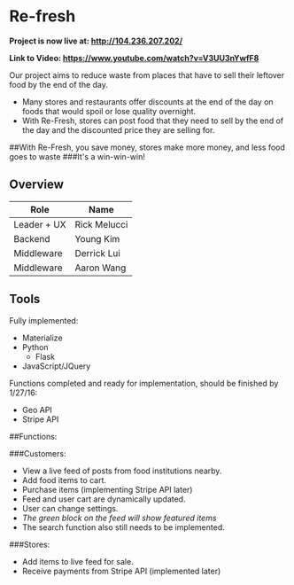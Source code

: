 # Re-fresh

**Project is now live at: http://104.236.207.202/**

**Link to Video: https://www.youtube.com/watch?v=V3UU3nYwfF8**

Our project aims to reduce waste from places that have to sell their leftover food by the end of the day.
  - Many stores and restaurants offer discounts at the end of the day on foods that would spoil or lose quality overnight.
  - With Re-Fresh, stores can post food that they need to sell by the end of the day and the discounted price they are selling for.


##With Re-Fresh, you save money, stores make more money, and less food goes to waste
###It's a win-win-win!

## Overview

| Role        | Name            |
|-------------|--------------   |
| Leader + UX | Rick Melucci    |
| Backend     |  Young Kim      |
| Middleware  |  Derrick Lui    |
| Middleware  |  Aaron Wang     |

## Tools

Fully implemented:
- Materialize
- Python
  - Flask
- JavaScript/JQuery

Functions completed and ready for implementation, should be finished by 1/27/16:
- Geo API
- Stripe API

##Functions:

###Customers:
  - View a live feed of posts from food institutions nearby.
  - Add food items to cart.
  - Purchase items (implementing Stripe API later)
  - Feed and user cart are dynamically updated.
  - User can change settings.
  - *The green block on the feed will show featured items*
  - The search function also still needs to be implemented. 

###Stores:
  - Add items to live feed for sale.
  - Receive payments from Stripe API (implemented later)
